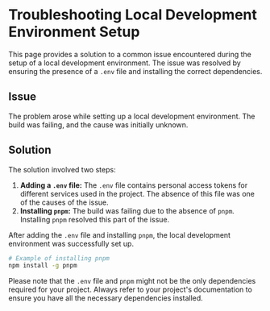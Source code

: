 # Troubleshooting Local Development Environment Setup

This page provides a solution to a common issue encountered during the setup of a local development environment. The issue was resolved by ensuring the presence of a `.env` file and installing the correct dependencies.

## Issue

The problem arose while setting up a local development environment. The build was failing, and the cause was initially unknown.

## Solution

The solution involved two steps:

1. **Adding a `.env` file:** The `.env` file contains personal access tokens for different services used in the project. The absence of this file was one of the causes of the issue.
2. **Installing `pnpm`:** The build was failing due to the absence of `pnpm`. Installing `pnpm` resolved this part of the issue.

After adding the `.env` file and installing `pnpm`, the local development environment was successfully set up.

```bash
# Example of installing pnpm
npm install -g pnpm
```

Please note that the `.env` file and `pnpm` might not be the only dependencies required for your project. Always refer to your project's documentation to ensure you have all the necessary dependencies installed.
